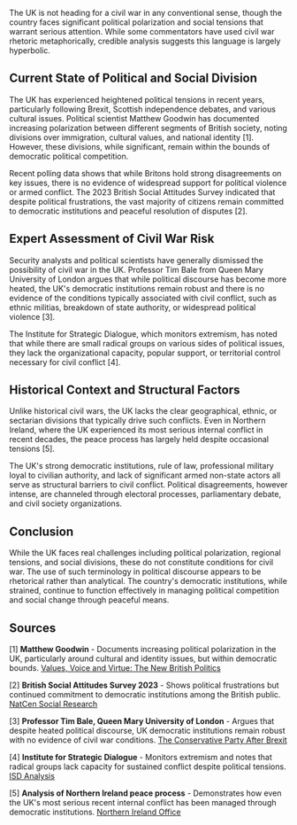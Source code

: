 The UK is not heading for a civil war in any conventional sense, though the country faces significant political polarization and social tensions that warrant serious attention. While some commentators have used civil war rhetoric metaphorically, credible analysis suggests this language is largely hyperbolic.

## Current State of Political and Social Division

The UK has experienced heightened political tensions in recent years, particularly following Brexit, Scottish independence debates, and various cultural issues. Political scientist Matthew Goodwin has documented increasing polarization between different segments of British society, noting divisions over immigration, cultural values, and national identity [1]. However, these divisions, while significant, remain within the bounds of democratic political competition.

Recent polling data shows that while Britons hold strong disagreements on key issues, there is no evidence of widespread support for political violence or armed conflict. The 2023 British Social Attitudes Survey indicated that despite political frustrations, the vast majority of citizens remain committed to democratic institutions and peaceful resolution of disputes [2].

## Expert Assessment of Civil War Risk

Security analysts and political scientists have generally dismissed the possibility of civil war in the UK. Professor Tim Bale from Queen Mary University of London argues that while political discourse has become more heated, the UK's democratic institutions remain robust and there is no evidence of the conditions typically associated with civil conflict, such as ethnic militias, breakdown of state authority, or widespread political violence [3].

The Institute for Strategic Dialogue, which monitors extremism, has noted that while there are small radical groups on various sides of political issues, they lack the organizational capacity, popular support, or territorial control necessary for civil conflict [4].

## Historical Context and Structural Factors

Unlike historical civil wars, the UK lacks the clear geographical, ethnic, or sectarian divisions that typically drive such conflicts. Even in Northern Ireland, where the UK experienced its most serious internal conflict in recent decades, the peace process has largely held despite occasional tensions [5].

The UK's strong democratic institutions, rule of law, professional military loyal to civilian authority, and lack of significant armed non-state actors all serve as structural barriers to civil conflict. Political disagreements, however intense, are channeled through electoral processes, parliamentary debate, and civil society organizations.

## Conclusion

While the UK faces real challenges including political polarization, regional tensions, and social divisions, these do not constitute conditions for civil war. The use of such terminology in political discourse appears to be rhetorical rather than analytical. The country's democratic institutions, while strained, continue to function effectively in managing political competition and social change through peaceful means.

## Sources

[1] **Matthew Goodwin** - Documents increasing political polarization in the UK, particularly around cultural and identity issues, but within democratic bounds. [Values, Voice and Virtue: The New British Politics](https://www.penguin.co.uk/books/442/442742/values-voice-and-virtue/9780241459898.html)

[2] **British Social Attitudes Survey 2023** - Shows political frustrations but continued commitment to democratic institutions among the British public. [NatCen Social Research](https://www.bsa.natcen.ac.uk/)

[3] **Professor Tim Bale, Queen Mary University of London** - Argues that despite heated political discourse, UK democratic institutions remain robust with no evidence of civil war conditions. [The Conservative Party After Brexit](https://www.polity.co.uk/book.asp?ref=9781509536979)

[4] **Institute for Strategic Dialogue** - Monitors extremism and notes that radical groups lack capacity for sustained conflict despite political tensions. [ISD Analysis](https://www.isdglobal.org/)

[5] **Analysis of Northern Ireland peace process** - Demonstrates how even the UK's most serious recent internal conflict has been managed through democratic institutions. [Northern Ireland Office](https://www.gov.uk/government/organisations/northern-ireland-office)